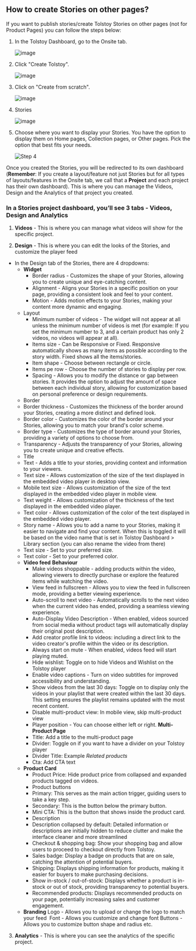 ## How to create Stories on other pages?

If you want to publish stories/create Tolstoy Stories on other pages (not for Product Pages) you can follow the steps below:

1. In the Tolstoy Dashboard, go to the Onsite tab.

   ![image](https://github.com/GoTolstoy/tolstoy-toly-kb/assets/159800692/d776ad87-95d3-4433-803d-1fae38f142d0)

2. Click "Create Tolstoy".

   ![image](https://github.com/GoTolstoy/tolstoy-toly-kb/assets/159800692/666df754-74a9-439a-aaad-0b128847c0a3)

3. Click on "Create from scratch".
   
   ![image](https://github.com/GoTolstoy/tolstoy-toly-kb/assets/159800692/0ecca92e-0c0c-4103-b123-4fbe336899f2)

4. Stories

   ![image](https://github.com/GoTolstoy/tolstoy-toly-kb/assets/159800692/52aa08ab-6c2c-49c9-8619-ecd3cbf95f72)

5. Choose where you want to display your Stories. You have the option to display them on Home pages, Collection pages, or Other pages. Pick the option that best fits your needs.
   
   ![Step 4](https://downloads.intercomcdn.com/i/o/916305942/867079b38ac7e866d96a0172/image.png)

Once you created the Stories, you will be redirected to its own dashboard (**Remember**: If you create a layout/feature not just Stories but for all types of layouts/features in the Onsite tab, we call that a **Project** and each project has their own dashboard). This is where you can manage the Videos, Design and the Analytics of that project you created.

### In a Stories project dashboard, you’ll see 3 tabs - Videos, Design and Analytics

1. **Videos** - This is where you can manage what videos will show for the specific project.


   
2. **Design** - This is where you can edit the looks of the Stories, and customize the player feed

- In the Design tab of the Stories, there are 4 dropdowns:
  - **Widget**
    - Border radius - Customizes the shape of your Stories, allowing you to create unique and eye-catching content.
    - Alignment - Aligns your Stories in a specific position on your page, providing a consistent look and feel to your content.
    - Motion - Adds motion effects to your Stories, making your content more dynamic and engaging.
  - Layout
    - Minimum number of videos - The widget will not appear at all unless the minimum number of videos is met (for example: If you set the minimum number to 3, and a certain product has only 2 videos, no videos will appear at all).
    - Items size - Can be Responsive or Fixed. Responsive automatically shows as many items as possible according to the story width. Fixed shows all the items/stories.
    - Item shape - Choose between rectangle or circle.
    - Items pe row - Choose the number of stories to display per row.
    - Spacing - Allows you to modify the distance or gap between stories. It provides the option to adjust the amount of space between each individual story, allowing for customization based on personal preference or design requirements.
  - Border
   - Border thickness - Customizes the thickness of the border around your Stories, creating a more distinct and defined look.
   - Border color - Customizes the color of the border around your Stories, allowing you to match your brand's color scheme.
   - Border type - Customizes the type of border around your Stories, providing a variety of options to choose from.
   - Transparency - Adjusts the transparency of your Stories, allowing you to create unique and creative effects.
  - Title  
   - Text - Adds a title to your stories, providing context and information to your viewers.
   - Text size - Allows customization of the size of the text displayed in the embedded video player in desktop view.
   - Mobile text size - Allows customization of the size of the text displayed in the embedded video player in mobile view.
   - Text weight - Allows customization of the thickness of the text displayed in the embedded video player.
   - Text color - Allows customization of the color of the text displayed in the embedded video player.
  - Story name - Allows you to add a name to your Stories, making it easier to navigate and find your content. When this is toggled it will be based on the video name that is set in Tolstoy Dashboard > Library section (you can also rename the video from there)
   - Text size - Set to your preferred size.
   - Text color - Set to your preferred color.
  - **Video feed**
    **Behaviour**
    - Make videos shoppable - adding products within the video, allowing viewers to directly purchase or explore the featured items while watching the video.
    - View feed in fullscreen - Allows you to view the feed in fullscreen mode, providing a better viewing experience.
    - Auto-scroll to next video - Automatically scrolls to the next video when the current video has ended, providing a seamless viewing experience.
    - Auto-Display Video Description - When enabled, videos sourced from social media without product tags will automatically display their original post description.
    - Add creator profile link to videos: including a direct link to the video creator's profile within the video or its description.
    - Always start on mute - When enabled, videos feed will start playing muted.
    - Hide wishlist: Toggle on to hide Videos and Wishlist on the Tolstoy player
    - Enable video captions - Turn on video subtitles for improved accessibility and understanding.
    - Show videos from the last 30 days: Toggle on to display only the videos in your playlist that were created within the last 30 days. This setting ensures the playlist remains updated with the most recent content.
    - Disable multi-product view: In mobile view, skip multi-product view
    - Player position - You can choose either left or right.
    **Multi-Product Page**
    - Title: Add a title to the multi-product page
    - Divider: Toggle on if you want to have a divider on your Tolstoy player
    - Divider Title: Example _Related products_
    - Cta: Add CTA text
   - **Product Card**
     - Product Price: Hide product price from collapsed and expanded products tagged on videos.
     - Product buttons
     - Primary: This serves as the main action trigger, guiding users to take a key step.
     - Secondary: This is the button below the primary button.
     - Mini CTA: This is the button that shows inside the product card.
     - Description
     - Description collapsed by default: Detailed information or descriptions are initially hidden to reduce clutter and make the interface cleaner and more streamlined
     - Checkout & shopping bag: Show your shopping bag and allow users to proceed to checkout directly from Tolstoy.
     - Sales badge: Display a badge on products that are on sale, catching the attention of potential buyers.
     - Shipping: Displays shipping information for products, making it easier for buyers to make purchasing decisions.
     - Show in-stock / out-of-stock: Displays whether a product is in-stock or out of stock, providing transparency to potential buyers.
     - Recommended products: Displays recommended products on your page, potentially increasing sales and customer engagement.
   - **Branding**
     ​Logo - Allows you to upload or change the logo to match your feed
​     Font - Allows you customize and change font
​     Buttons - Allows you to customize button shape and radius etc.

3. **Analytics** - This is where you can see the analytics of the specific project.
